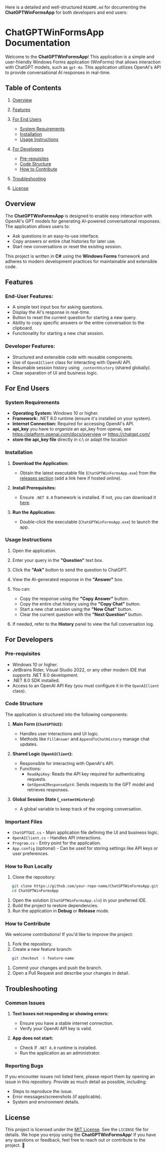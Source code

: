Here is a detailed and well-structured `README.md` for documenting the **ChatGPTWinFormsApp** for both developers and end users:
# ChatGPTWinFormsApp Documentation
Welcome to the **ChatGPTWinFormsApp**! This application is a simple and user-friendly Windows Forms application (WinForms) that allows interaction with ChatGPT models, such as `gpt-4o`. This application utilizes OpenAI's API to provide conversational AI responses in real-time.
## Table of Contents
1. [Overview]()
2. [Features]()
3. [For End Users]()
    - [System Requirements]()
    - [Installation]()
    - [Usage Instructions]()

4. [For Developers]()
    - [Pre-requisites]()
    - [Code Structure]()
    - [How to Contribute]()

5. [Troubleshooting]()
6. [License]()

## Overview
The **ChatGPTWinFormsApp** is designed to enable easy interaction with OpenAI's GPT models for generating AI-powered conversational responses. The application allows users to:
- Ask questions in an easy-to-use interface.
- Copy answers or entire chat histories for later use.
- Start new conversations or reset the existing session.

This project is written in **C#** using the **Windows Forms** framework and adheres to modern development practices for maintainable and extensible code.
## Features
### End-User Features:
- A simple text input box for asking questions.
- Display the AI's response in real-time.
- Button to reset the current question for starting a new query.
- Ability to copy specific answers or the entire conversation to the clipboard.
- Functionality for starting a new chat session.

### Developer Features:
- Structured and extensible code with reusable components.
- Use of `OpenAIClient` class for interacting with OpenAI API.
- Resumable session history using `_contentHistory` (shared globally).
- Clear separation of UI and business logic.

## For End Users
### System Requirements
- **Operating System:** Windows 10 or higher.
- **Framework:** .NET 8.0 runtime (ensure it's installed on your system).
- **Internet Connection:** Required for accessing OpenAI's API.
- **api_key** you have to organize an api_key from openai, see https://platform.openai.com/docs/overview or https://chatgpt.com/ 
- **store the api_key file** directly in c:\ or adapt the location
### Installation
1. **Download the Application:**
    - Obtain the latest executable file (`ChatGPTWinFormsApp.exe`) from the [releases section]() (add a link here if hosted online).

2. **Install Prerequisites:**
    - Ensure `.NET 8.0` framework is installed. If not, you can download it [here]().

3. **Run the Application:**
    - Double-click the executable (`ChatGPTWinFormsApp.exe`) to launch the app.

### Usage Instructions
1. Open the application.
2. Enter your query in the **"Question"** text box.
3. Click the **"Ask"** button to send the question to ChatGPT.
4. View the AI-generated response in the **"Answer"** box.
5. You can:
    - Copy the response using the **"Copy Answer"** button.
    - Copy the entire chat history using the **"Copy Chat"** button.
    - Start a new chat session using the **"New Chat"** button.
    - Clear the current question with the **"Next Question"** button.

6. If needed, refer to the **History** panel to view the full conversation log.

## For Developers
### Pre-requisites
- Windows 10 or higher.
- JetBrains Rider, Visual Studio 2022, or any other modern IDE that supports .NET 8.0 development.
- .NET 8.0 SDK installed.
- Access to an OpenAI API Key (you must configure it in the `OpenAIClient` class).

### Code Structure
The application is structured into the following components:
1. **Main Form (`ChatGPTGUI`):**
    - Handles user interactions and UI logic.
    - Methods like `FillAnswer` and `AppendToChatHistory` manage chat updates.

2. **Shared Logic (`OpenAIClient`):**
    - Responsible for interacting with OpenAI's API.
    - Functions:
        - `ReadApiKey`: Reads the API key required for authenticating requests.
        - `GetOpenAIResponseGpt4`: Sends requests to the GPT model and retrieves responses.

3. **Global Session State (`_contentHistory`):**
    - A global variable to keep track of the ongoing conversation.

### Important Files
- `ChatGPTGUI.cs` - Main application file defining the UI and business logic.
- `OpenAIClient.cs` - Handles API interactions.
- `Program.cs` - Entry point for the application.
- `App.config` (optional) - Can be used for storing settings like API keys or user preferences.

### How to Run Locally
1. Clone the repository:
``` bash
   git clone https://github.com/your-repo-name/ChatGPTWinFormsApp.git
   cd ChatGPTWinFormsApp
```
1. Open the solution (`ChatGPTWinFormsApp.sln`) in your preferred IDE.
2. Build the project to restore dependencies.
3. Run the application in **Debug** or **Release** mode.

### How to Contribute
We welcome contributions! If you'd like to improve the project:
1. Fork the repository.
2. Create a new feature branch:
``` bash
   git checkout -b feature-name
```
1. Commit your changes and push the branch.
2. Open a Pull Request and describe your changes in detail.

## Troubleshooting
### Common Issues
1. **Text boxes not responding or showing errors:**
    - Ensure you have a stable internet connection.
    - Verify your OpenAI API key is valid.

2. **App does not start:**
    - Check if `.NET 8.0` runtime is installed.
    - Run the application as an administrator.

### Reporting Bugs
If you encounter issues not listed here, please report them by opening an issue in this repository. Provide as much detail as possible, including:
- Steps to reproduce the issue.
- Error messages/screenshots (if applicable).
- System and environment details.

## License
This project is licensed under the [MIT License](). See the `LICENSE` file for details.
We hope you enjoy using the **ChatGPTWinFormsApp**! If you have any questions or feedback, feel free to reach out or contribute to the project. 🎉

